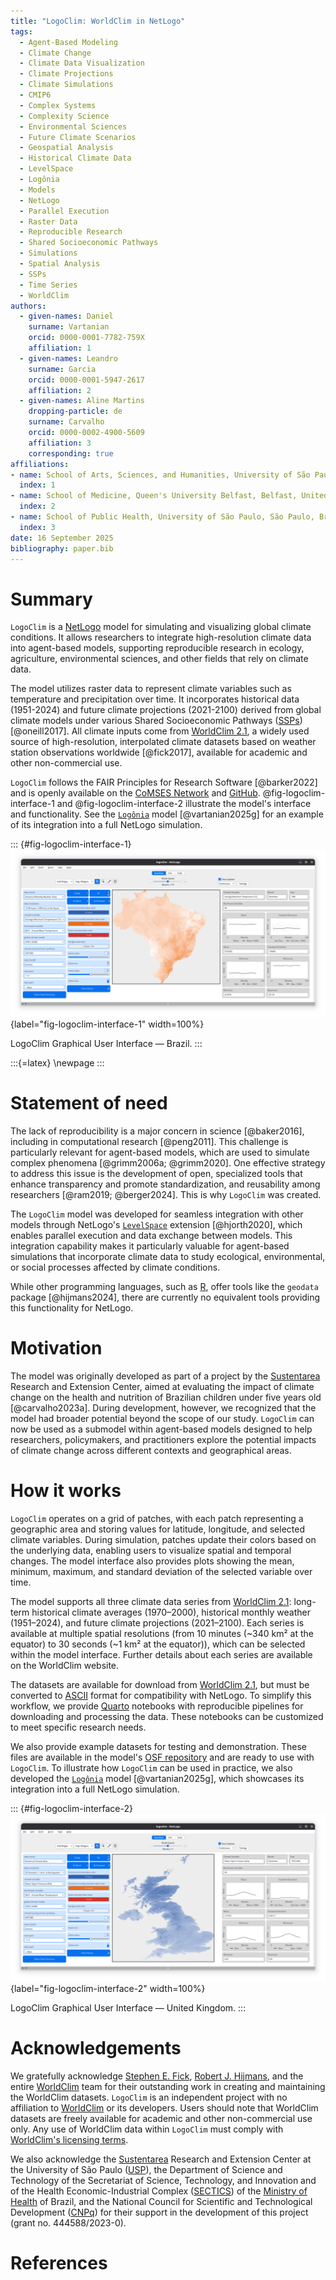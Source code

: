 ```yaml
---
title: "LogoClim: WorldClim in NetLogo"
tags:
  - Agent-Based Modeling
  - Climate Change
  - Climate Data Visualization
  - Climate Projections
  - Climate Simulations
  - CMIP6
  - Complex Systems
  - Complexity Science
  - Environmental Sciences
  - Future Climate Scenarios
  - Geospatial Analysis
  - Historical Climate Data
  - LevelSpace
  - Logônia
  - Models
  - NetLogo
  - Parallel Execution
  - Raster Data
  - Reproducible Research
  - Shared Socioeconomic Pathways
  - Simulations
  - Spatial Analysis
  - SSPs
  - Time Series
  - WorldClim
authors:
  - given-names: Daniel
    surname: Vartanian
    orcid: 0000-0001-7782-759X
    affiliation: 1
  - given-names: Leandro
    surname: Garcia
    orcid: 0000-0001-5947-2617
    affiliation: 2
  - given-names: Aline Martins
    dropping-particle: de
    surname: Carvalho
    orcid: 0000-0002-4900-5609
    affiliation: 3
    corresponding: true
affiliations:
- name: School of Arts, Sciences, and Humanities, University of São Paulo, São Paulo, Brazil
  index: 1
- name: School of Medicine, Queen's University Belfast, Belfast, United Kingdom
  index: 2
- name: School of Public Health, University of São Paulo, São Paulo, Brazil
  index: 3
date: 16 September 2025
bibliography: paper.bib
---
```


<!-- %:::% paper begin %:::% -->
# Summary

`LogoClim` is a [NetLogo](https://www.netlogo.org) model for simulating and visualizing global climate conditions. It allows researchers to integrate high-resolution climate data into agent-based models, supporting reproducible research in ecology, agriculture, environmental sciences, and other fields that rely on climate data.

The model utilizes raster data to represent climate variables such as temperature and precipitation over time. It incorporates historical data (1951-2024) and future climate projections (2021-2100) derived from global climate models under various Shared Socioeconomic Pathways ([SSPs](https://climatedata.ca/resource/understanding-shared-socio-economic-pathways-ssps/)) [@oneill2017]. All climate inputs come from [WorldClim 2.1](https://worldclim.org/), a widely used source of high-resolution, interpolated climate datasets based on weather station observations worldwide [@fick2017], available for academic and other non-commercial use.

`LogoClim` follows the FAIR Principles for Research Software [@barker2022] and is openly available on the [CoMSES Network](https://www.comses.net/codebases/bccd451f-76a4-408a-85fd-c5024359ba9a/) and [GitHub](https://github.com/sustentarea/logoclim). @fig-logoclim-interface-1 and @fig-logoclim-interface-2 illustrate the model's interface and functionality. See the [`Logônia`](https://github.com/sustentarea/logonia) model [@vartanian2025g] for an example of its integration into a full NetLogo simulation.

::: {#fig-logoclim-interface-1}
![](images/logoclim-interface-bra-10m-hmwd.png){label="fig-logoclim-interface-1" width=100%}

LogoClim Graphical User Interface — Brazil.
:::

:::{=latex}
\newpage
:::

# Statement of need

The lack of reproducibility is a major concern in science [@baker2016], including in computational research [@peng2011]. This challenge is particularly relevant for agent-based models, which are used to simulate complex phenomena [@grimm2006a; @grimm2020]. One effective strategy to address this issue is the development of open, specialized tools that enhance transparency and promote standardization, and reusability among researchers [@ram2019; @berger2024]. This is why `LogoClim` was created.

The `LogoClim` model was developed for seamless integration with other models through NetLogo's [`LevelSpace`](https://ccl.northwestern.edu/netlogo/docs/ls.html)  extension [@hjorth2020], which enables parallel execution and data exchange between models. This integration capability makes it particularly valuable for agent-based simulations that incorporate climate data to study ecological, environmental, or social processes affected by climate conditions.

While other programming languages, such as [R](https://www.r-project.org/), offer tools like the `geodata` package [@hijmans2024], there are currently no equivalent tools providing this functionality for NetLogo.

# Motivation

The model was originally developed as part of a project by the [Sustentarea](https://www.fsp.usp.br/sustentarea/) Research and Extension Center, aimed at evaluating the impact of climate change on the health and nutrition of Brazilian children under five years old [@carvalho2023a]. During development, however, we recognized that the model had broader potential beyond the scope of our study. `LogoClim` can now be used as a submodel within agent-based models designed to help researchers, policymakers, and practitioners explore the potential impacts of climate change across different contexts and geographical areas.

# How it works

`LogoClim` operates on a grid of patches, with each patch representing a geographic area and storing values for latitude, longitude, and selected climate variables. During simulation, patches update their colors based on the underlying data, enabling users to visualize spatial and temporal changes. The model interface also provides plots showing the mean, minimum, maximum, and standard deviation of the selected variable over time.

The model supports all three climate data series from [WorldClim 2.1](https://worldclim.org/): long-term historical climate averages (1970–2000), historical monthly weather (1951–2024), and future climate projections (2021–2100). Each series is available at multiple spatial resolutions (from 10 minutes (~340 km² at the equator) to 30 seconds (~1 km² at the equator)), which can be selected within the model interface. Further details about each series are available on the WorldClim website.

The datasets are available for download from [WorldClim 2.1](https://worldclim.org/), but must be converted to [ASCII](https://en.wikipedia.org/wiki/Esri_grid#ASCII) format for compatibility with NetLogo. To simplify this workflow, we provide [Quarto](https://quarto.org/) notebooks with reproducible pipelines for downloading and processing the data. These notebooks can be customized to meet specific research needs.

We also provide example datasets for testing and demonstration. These files are available in the model's [OSF repository](https://doi.org/10.17605/OSF.IO/RE95Z) and are ready to use with `LogoClim`. To illustrate how `LogoClim` can be used in practice, we also developed the [`Logônia`](https://github.com/sustentarea/logonia) model [@vartanian2025g], which showcases its integration into a full NetLogo simulation.

::: {#fig-logoclim-interface-2}
![](images/logoclim-interface-gbr-30s-hcd.png){label="fig-logoclim-interface-2" width=100%}

LogoClim Graphical User Interface — United Kingdom.
:::

# Acknowledgements

We gratefully acknowledge [Stephen E. Fick](https://orcid.org/0000-0002-3548-6966), [Robert J. Hijmans](https://orcid.org/0000-0001-5872-2872), and the entire [WorldClim](https://worldclim.org/) team for their outstanding work in creating and maintaining the WorldClim datasets. `LogoClim` is an independent project with no affiliation to [WorldClim](https://www.worldclim.org) or its developers. Users should note that WorldClim datasets are freely available for academic and other non-commercial use only. Any use of WorldClim data within `LogoClim` must comply with [WorldClim's licensing terms](https://www.worldclim.org/about.html).

We also acknowledge the [Sustentarea](https://www.fsp.usp.br/sustentarea/) Research and Extension Center at the University of São Paulo ([USP](https://www5.usp.br/)), the Department of Science and Technology of the Secretariat of Science, Technology, and Innovation and of the Health Economic-Industrial Complex ([SECTICS](https://www.gov.br/saude/pt-br/composicao/sectics)) of the [Ministry of Health](https://www.gov.br/saude/en) of Brazil, and the National Council for Scientific and Technological Development ([CNPq](https://www.gov.br/cnpq/)) for their support in the development of this project (grant no. 444588/2023-0).
<!-- %:::% paper end %:::% -->

# References
